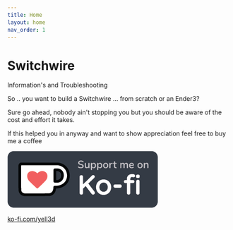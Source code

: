 ```yaml
---
title: Home
layout: home
nav_order: 1
---
```


# Switchwire
Information's and Troubleshooting

So .. you want to build a Switchwire ... from scratch or an Ender3?

Sure go ahead, nobody ain't stopping you but you should be aware of the cost and effort it takes.






If this helped you in anyway and want to show appreciation feel free to buy me a coffee

[![ko-fi.com/yell3d](res/img/kofi_bg_tag_dark.webp)](https://ko-fi.com/yell3d)

[ko-fi.com/yell3d](https://ko-fi.com/yell3d "ko-fi.com/yell3d")


